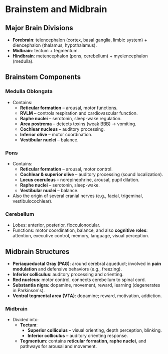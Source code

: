 # **Brainstem and Midbrain**

## **Major Brain Divisions**
- **Forebrain**: telencephalon (cortex, basal ganglia, limbic system) + diencephalon (thalamus, hypothalamus).
- **Midbrain**: tectum + tegmentum.
- **Hindbrain**: metencephalon (pons, cerebellum) + myelencephalon (medulla).

## **Brainstem Components**
### **Medulla Oblongata**
- Contains:
    - **Reticular formation** – arousal, motor functions.
    - **RVLM** – controls respiration and cardiovascular function.
    - **Raphe nuclei** – serotonin, sleep-wake regulation.
    - **Area postrema** – detects toxins (weak BBB) → vomiting.
    - **Cochlear nucleus** – auditory processing.
    - **Inferior olive** – motor coordination.
    - **Vestibular nuclei** – balance.
### **Pons**
- Contains:
    - **Reticular formation** – arousal, motor control.
    - **Cochlear & superior olive** – auditory processing (sound localization).
    - **Locus coeruleus** – norepinephrine, arousal, pupil dilation.
    - **Raphe nuclei** – serotonin, sleep-wake.
    - **Vestibular nuclei** – balance.
- Also the origin of several cranial nerves (e.g., facial, trigeminal, vestibulocochlear).
### **Cerebellum**
- Lobes: anterior, posterior, flocculonodular.
- Functions: motor coordination, balance, and also **cognitive roles**: attention, executive control, memory, language, visual perception.

## **Midbrain Structures**
- **Periaqueductal Gray (PAG)**: around cerebral aqueduct; involved in **pain modulation** and defensive behaviors (e.g., freezing).
- **Inferior colliculus**: auditory processing and orienting.
- **Red nucleus**: motor control, connects cerebellum to spinal cord.
- **Substantia nigra**: dopamine, movement, reward, learning (degenerates in Parkinson's).
- **Ventral tegmental area (VTA)**: dopamine; reward, motivation, addiction.

### **Midbrain**
- Divided into:
    - **Tectum**:
        - **Superior colliculus** – visual orienting, depth perception, blinking.
        - **Inferior colliculus** – auditory orienting response.
    - **Tegmentum**: contains **reticular formation, raphe nuclei**, and pathways for arousal and movement.